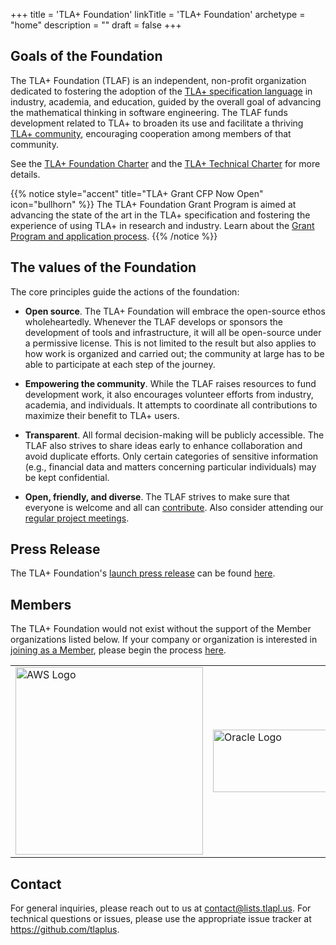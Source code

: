 +++
title = 'TLA+ Foundation'
linkTitle = 'TLA+ Foundation'
archetype = "home"
description = ""
draft = false
+++

## Goals of the Foundation
The TLA+ Foundation (TLAF) is an independent, non-profit organization dedicated to fostering the adoption of the [TLA+ specification language](https://lamport.azurewebsites.net/tla/tla.html) in industry, academia, and education, guided by the overall goal of advancing the mathematical thinking in software engineering. The TLAF funds development related to TLA+ to broaden its use and facilitate a thriving [TLA+ community](https://groups.google.com/g/tlaplus), encouraging cooperation among members of that community.

See the [TLA+ Foundation Charter](https://cdn.platform.linuxfoundation.org/agreements/tla.pdf) and the [TLA+ Technical Charter](docs/TLA%2B%20Project%20Technical%20Charter.pdf) for more details.

{{% notice style="accent" title="TLA+ Grant CFP Now Open" icon="bullhorn" %}}
The TLA+ Foundation Grant Program is aimed at advancing the state of the art in the TLA+ specification and fostering the experience of using TLA+ in research and industry. Learn about the [Grant Program and application process](grants/2024-grant-program).
{{% /notice %}}

## The values of the Foundation
The core principles guide the actions of the foundation:

* **Open source**. The TLA+ Foundation will embrace the open-source ethos wholeheartedly. Whenever the TLAF develops or sponsors the development of tools and infrastructure, it will all be open-source under a permissive license.  This is not limited to the result but also applies to how work is organized and carried out; the community at large has to be able to participate at each step of the journey.
 
* **Empowering the community**. While the TLAF raises resources to fund development work, it also encourages volunteer efforts from industry, academia, and individuals. It attempts to coordinate all contributions to maximize their benefit to TLA+ users.

* **Transparent**. All formal decision-making will be publicly accessible. The TLAF also strives to share ideas early to enhance collaboration and avoid duplicate efforts. Only certain categories of sensitive information (e.g., financial data and matters concerning particular individuals) may be kept confidential.

* **Open, friendly, and diverse**. The TLAF strives to make sure that everyone is welcome and all can [contribute](https://github.com/tlaplus/tlaplus/blob/master/CONTRIBUTING.md).  Also consider attending our [regular project meetings](https://zoom-lfx.platform.linuxfoundation.org/meetings/tla).

## Press Release

The TLA+ Foundation's [launch press release](https://www.linuxfoundation.org/press/linux-foundation-launches-tlafoundation) can be found [here](https://www.linuxfoundation.org/press/linux-foundation-launches-tlafoundation).

## Members

The TLA+ Foundation would not exist without the support of the Member organizations listed below. If your company or organization is interested in [joining as a Member](https://enrollment.lfx.linuxfoundation.org/?project=tla), please begin the process [here](https://enrollment.lfx.linuxfoundation.org/?project=tla).

<table border="0" cellspacing="0"><tr>
  <td><a href="https://aws.amazon.com"><img src="logos/amazon-web-services-inc.svg" alt="AWS Logo" width="300" height="300"></a></td>
  <td><a href="https://oracle.com"><img src="logos/oracle-america-inc.png" alt="Oracle Logo" width="300" height="100"></a></td>
</tr></table>

## Contact

For general inquiries, please reach out to us at [contact@lists.tlapl.us](mailto:contact@tlapl.us). For technical questions or issues, please use the appropriate issue tracker at https://github.com/tlaplus.
